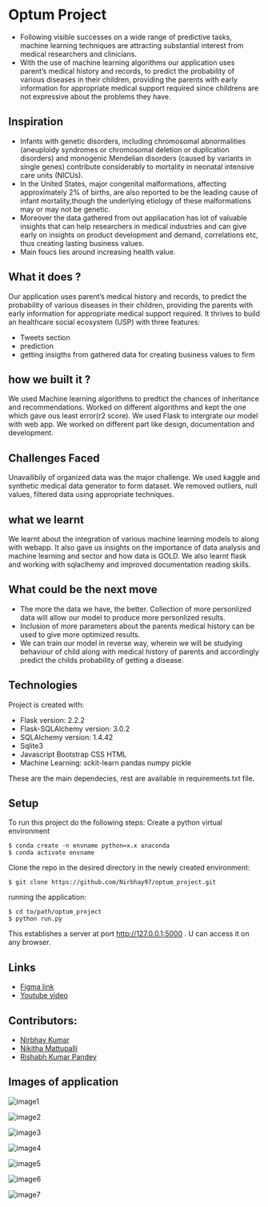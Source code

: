 # Optum Project

* Following visible successes on a wide range of predictive tasks, machine learning techniques are attracting substantial interest from 
  medical researchers and clinicians.
* With the use of machine learning algorithms our application uses parent’s medical history and records, to predict the probability of 
  various diseases in their children, providing the parents with early information for appropriate medical support required since childrens are not expressive about the problems they have.

## Inspiration 
* Infants with genetic disorders, including chromosomal abnormalities (aneuploidy syndromes or chromosomal deletion or duplication disorders) and
 monogenic  Mendelian disorders (caused by variants in single genes) contribute considerably to mortality in neonatal intensive care units (NICUs). 
* In the United States, major congenital malformations, affecting approximately 2% of births, are also reported to be the leading cause of infant   mortality,though the underlying etiology of these malformations may or may not be genetic.
* Moreover the data gathered from out appliacation has lot of valuable insights that can help researchers in medical industries and can give early on insights on product development and demand, correlations etc, thus creating lasting business values.
* Main foucs lies around increasing health value.
 

 ## What it does ? 
  Our application uses parent’s medical history and records, to predict the probability of various diseases in their children, providing the 
  parents with early information for appropriate medical support required. It thrives to build an healthcare social ecosystem (USP) with three features: 
  * Tweets section
  * prediction
  * getting insigths from gathered data for creating business values to firm
  
  
 ## how we built it ?  
We used Machine learning algorithms to predtict the chances of inheritance and recommendations. Worked on different algorithms and kept the one which gave ous least error(r2 score). We used Flask to intergrate our model with web app. We worked on different part like design, documentation and development.

## Challenges Faced  
Unavailibily of organized data was the major challenge. We used kaggle and synthetic medical data generator to form dataset. We removed outliers, null values, filtered data using appropriate techniques. 
    
  
## what we learnt  
 We learnt about the integration of various machine learning models to along with webapp. 
 It also gave us insights on the importance of data analysis and machine learning and sector and how data is GOLD.
 We also learnt flask and working with sqlaclhemy and improved documentation reading skills.
  
## What could be the next move
 * The more the data we have, the better. Collection of more personlized data will allow our model to produce more personlized results. 
 * Inclusion of more parameters about the parents medical history can be used to give more optimized results.
 * We can train our model in reverse way, wherein we will be studying behaviour of child along with medical history of parents and accordingly predict the childs probability of getting a disease.
 
 ## Technologies
Project is created with:
* Flask version: 2.2.2
* Flask-SQLAlchemy version: 3.0.2
* SQLAlchemy version: 1.4.42
* Sqlite3
* Javascript Bootstrap CSS HTML
* Machine Learning: sckit-learn pandas numpy pickle

 These are the main dependecies, rest are available in requirements.txt file.
 
## Setup
To run this project do the following steps:
Create a python virtual environment 

```
$ conda create -n envname python=x.x anaconda
$ conda activate envname

```
Clone the repo in the desired directory in the newly created environment:

```
$ git clone https://github.com/Nirbhay97/optum_project.git

```

running the application:

```
$ cd to/path/optum_project
$ python run.py

```
This establishes a server at port http://127.0.0.1:5000 . U can access it on any browser.

## Links
* <a href = "https://www.figma.com/file/He1wHftxD42Kaj3Yz96Yx5/OPTUM?node-id=0%3A1"> Figma link </a>
* <a href = "https://youtu.be/0KL71iQ-4TU"> Youtube video </a>

## Contributors:

* <a href = "https://github.com/Nirbhay97"> Nirbhay Kumar </a>
* <a href = "https://github.com/Nikitha-mattupalli"> Nikitha Mattupalli </a>
* <a href = "https://github.com/d3nominator"> Rishabh Kumar Pandey </a>

## Images of application
![image1](https://user-images.githubusercontent.com/83468600/198866158-de9f9614-8bd8-47bd-bef8-64df6a98214a.png)


![image2](https://user-images.githubusercontent.com/83468600/198866177-5def4612-1c64-44c5-ae15-6a6c248e73e8.png)


![image3](https://user-images.githubusercontent.com/83468600/198866178-4744d317-67b5-4bfe-a42a-6897a62c07d8.png)


![image4](https://user-images.githubusercontent.com/83468600/198866180-00f14f48-525d-45a9-8cfd-d58ecf56ac35.png)

![image5](https://user-images.githubusercontent.com/83468600/198866184-3a33c203-64e4-45ce-84aa-1f62b1c34545.png)

![image6](https://user-images.githubusercontent.com/83468600/198866190-219bc11e-5c8f-4853-be4e-c148935e46ea.png)


![image7](https://user-images.githubusercontent.com/83468600/198866192-a8b9a891-e95a-494b-8294-ccc21fa1e3dd.png)






